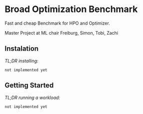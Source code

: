# Broad Optimization Benchmark

Fast and cheap Benchmark for HPO and Optimizer.

Master Project at ML chair Freiburg,
Simon, Tobi, Zachi

## Instalation

*TL;DR installing:*
```
not implemented yet
```

## Getting Started

*TL;DR running a workload:*
```
not implemented yet
```